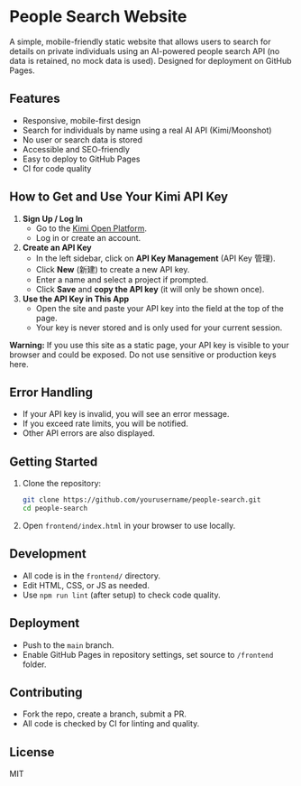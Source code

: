 # People Search Website

A simple, mobile-friendly static website that allows users to search for details on private individuals using an AI-powered people search API (no data is retained, no mock data is used). Designed for deployment on GitHub Pages.

## Features
- Responsive, mobile-first design
- Search for individuals by name using a real AI API (Kimi/Moonshot)
- No user or search data is stored
- Accessible and SEO-friendly
- Easy to deploy to GitHub Pages
- CI for code quality

## How to Get and Use Your Kimi API Key

1. **Sign Up / Log In**
   - Go to the [Kimi Open Platform](https://platform.moonshot.cn/).
   - Log in or create an account.
2. **Create an API Key**
   - In the left sidebar, click on **API Key Management** (API Key 管理).
   - Click **New** (新建) to create a new API key.
   - Enter a name and select a project if prompted.
   - Click **Save** and **copy the API key** (it will only be shown once).
3. **Use the API Key in This App**
   - Open the site and paste your API key into the field at the top of the page.
   - Your key is never stored and is only used for your current session.

**Warning:** If you use this site as a static page, your API key is visible to your browser and could be exposed. Do not use sensitive or production keys here.

## Error Handling
- If your API key is invalid, you will see an error message.
- If you exceed rate limits, you will be notified.
- Other API errors are also displayed.

## Getting Started
1. Clone the repository:
   ```bash
   git clone https://github.com/yourusername/people-search.git
   cd people-search
   ```
2. Open `frontend/index.html` in your browser to use locally.

## Development
- All code is in the `frontend/` directory.
- Edit HTML, CSS, or JS as needed.
- Use `npm run lint` (after setup) to check code quality.

## Deployment
- Push to the `main` branch.
- Enable GitHub Pages in repository settings, set source to `/frontend` folder.

## Contributing
- Fork the repo, create a branch, submit a PR.
- All code is checked by CI for linting and quality.

## License
MIT 